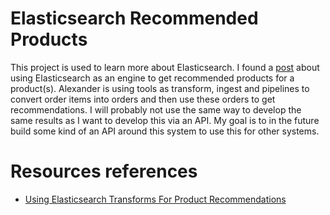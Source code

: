 # Elasticsearch Recommended Products
This project is used to learn more about Elasticsearch. I found a [post](https://spinscale.de/posts/2021-12-08-using-elasticsearch-transforms-for-product-recommendations.html) about using Elasticsearch as an engine to get recommended products for a product(s). Alexander is using tools as transform, ingest and pipelines to convert order items into orders and then use these orders to get recommendations. I will probably not use the same way to develop the same results as I want to develop this via an API. My goal is to in the future build some kind of an API around this system to use this for other systems.

# Resources references
- [Using Elasticsearch Transforms For Product Recommendations](https://spinscale.de/posts/2021-12-08-using-elasticsearch-transforms-for-product-recommendations.html)